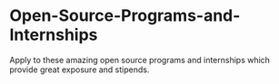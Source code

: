 # Open-Source-Programs-and-Internships
Apply to these amazing open source programs and internships which provide great exposure and stipends.
